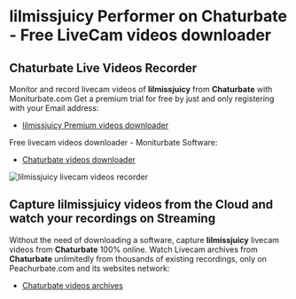 # lilmissjuicy Performer on Chaturbate - Free LiveCam videos downloader

## Chaturbate Live Videos Recorder

Monitor and record livecam videos of **lilmissjuicy** from **Chaturbate** with Moniturbate.com
Get a premium trial for free by just and only registering with your Email address:
* [lilmissjuicy Premium videos downloader](https://moniturbate.com/request-demo-licence-key.html)

Free livecam videos downloader - Moniturbate Software:
* [Chaturbate videos downloader](https://moniturbate.com/moniturbate-download-software.html)

![lilmissjuicy livecam videos recorder](https://peachurnet.com/templates/moniturbate-software.png)


## Capture lilmissjuicy videos from the Cloud and watch your recordings on Streaming

Without the need of downloading a software, capture **lilmissjuicy** livecam videos from **Chaturbate** 100% online.
Watch Livecam archives from **Chaturbate** unlimitedly from thousands of existing recordings, only on Peachurbate.com and its websites network:
* [Chaturbate videos archives](https://peachurnet.com/)